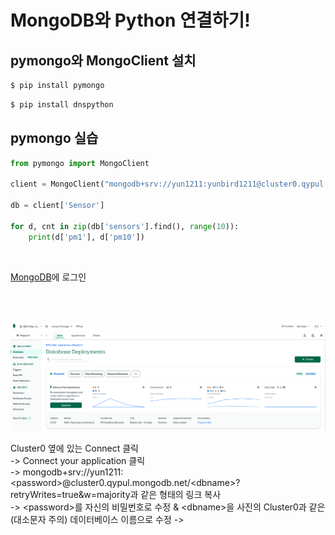 # MongoDB와 Python 연결하기!

## pymongo와 MongoClient 설치

```bash
$ pip install pymongo
```
```bash
$ pip install dnspython
```

## pymongo 실습
```python
from pymongo import MongoClient

client = MongoClient("mongodb+srv://yun1211:yunbird1211@cluster0.qypul.mongodb.net/Cluster0?retryWrites=true&w=majority")

db = client['Sensor']

for d, cnt in zip(db['sensors'].find(), range(10)):
    print(d['pm1'], d['pm10'])
```
<br/>

[MongoDB](https://account.mongodb.com/account/login)에 로그인

<br/>
<br/>

![img](mongodb.png)

Cluster0 옆에 있는 Connect 클릭 <br/>
-> Connect your application 클릭 <br/>
-> mongodb+srv://yun1211:\<password\>@cluster0.qypul.mongodb.net/\<dbname\>?retryWrites=true&w=majority과 같은 형태의 링크 복사<br/>
-> \<password>를 자신의 비밀번호로 수정 & \<dbname\>을 사진의 Cluster0과 같은(대소문자 주의) 데이터베이스 이름으로 수정
-> 

